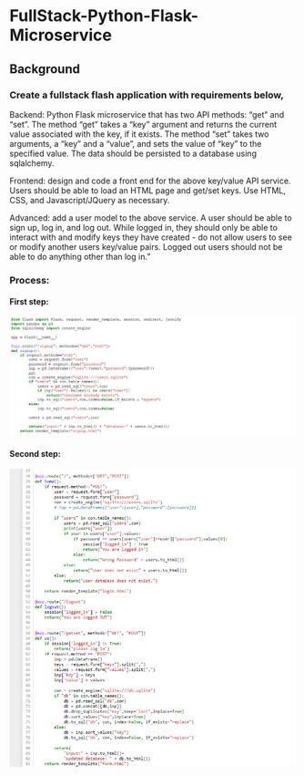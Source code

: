 # FullStack-Python-Flask-Microservice
## Background
### Create a fullstack flash application with requirements below, 
Backend: Python Flask microservice that has two API methods: “get” and “set”.  The method “get” takes a “key” argument and returns the current value associated with the key, if it exists. The method “set” takes two arguments, a “key” and a “value”, and sets the value of “key” to the specified value.  The data should be persisted to a database using sqlalchemy.

Frontend: design and code a front end for the above key/value API service.  Users should be able to load an HTML page and get/set keys.  Use HTML, CSS, and Javascript/JQuery as necessary.

Advanced: add a user model to the above service.  A user should be able to sign up, log in, and log out. While logged in, they should only be able to interact with and modify keys they have created - do not allow users to see or modify another users key/value pairs.  Logged out users should not be able to do anything other than log in.”

### Process:
#### First step:
![Alt Tag](https://github.com/PetraLee2019/Flask-App-/blob/master/python1.png)

#### Second step:
![Alt Tag](https://github.com/PetraLee2019/Flask-App-/blob/master/python2.png)
